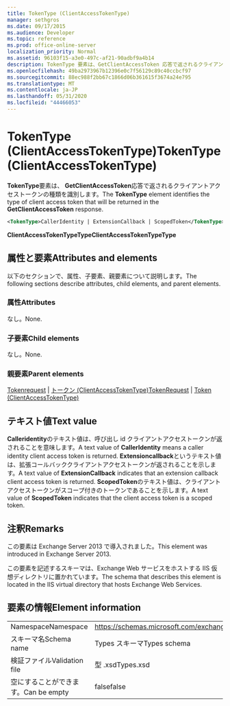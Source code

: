 ```yaml
---
title: TokenType (ClientAccessTokenType)
manager: sethgros
ms.date: 09/17/2015
ms.audience: Developer
ms.topic: reference
ms.prod: office-online-server
localization_priority: Normal
ms.assetid: 96103f15-a3e0-497c-af21-90adbf9a4b14
description: TokenType 要素は、GetClientAccessToken 応答で返されるクライアントアクセストークンの種類を識別します。
ms.openlocfilehash: 49ba2973967b12396e0c7f56129c89c40ccbcf97
ms.sourcegitcommit: 88ec988f2bb67c1866d06b361615f3674a24e795
ms.translationtype: MT
ms.contentlocale: ja-JP
ms.lasthandoff: 05/31/2020
ms.locfileid: "44466053"
---
```

# <a name="tokentype-clientaccesstokentype"></a><span data-ttu-id="03490-103">TokenType (ClientAccessTokenType)</span><span class="sxs-lookup"><span data-stu-id="03490-103">TokenType (ClientAccessTokenType)</span></span>

<span data-ttu-id="03490-104">**TokenType**要素は、 **GetClientAccessToken**応答で返されるクライアントアクセストークンの種類を識別します。</span><span class="sxs-lookup"><span data-stu-id="03490-104">The **TokenType** element identifies the type of client access token that will be returned in the **GetClientAccessToken** response.</span></span> 
  
```XML
<TokenType>CallerIdentity | ExtensionCallback | ScopedToken</TokenType>
```

 <span data-ttu-id="03490-105">**ClientAccessTokenTypeType**</span><span class="sxs-lookup"><span data-stu-id="03490-105">**ClientAccessTokenTypeType**</span></span>
## <a name="attributes-and-elements"></a><span data-ttu-id="03490-106">属性と要素</span><span class="sxs-lookup"><span data-stu-id="03490-106">Attributes and elements</span></span>

<span data-ttu-id="03490-107">以下のセクションで、属性、子要素、親要素について説明します。</span><span class="sxs-lookup"><span data-stu-id="03490-107">The following sections describe attributes, child elements, and parent elements.</span></span>
  
### <a name="attributes"></a><span data-ttu-id="03490-108">属性</span><span class="sxs-lookup"><span data-stu-id="03490-108">Attributes</span></span>

<span data-ttu-id="03490-109">なし。</span><span class="sxs-lookup"><span data-stu-id="03490-109">None.</span></span>
  
### <a name="child-elements"></a><span data-ttu-id="03490-110">子要素</span><span class="sxs-lookup"><span data-stu-id="03490-110">Child elements</span></span>

<span data-ttu-id="03490-111">なし。</span><span class="sxs-lookup"><span data-stu-id="03490-111">None.</span></span>
  
### <a name="parent-elements"></a><span data-ttu-id="03490-112">親要素</span><span class="sxs-lookup"><span data-stu-id="03490-112">Parent elements</span></span>

<span data-ttu-id="03490-113">[Tokenrequest](tokenrequest.md)  | [トークン (ClientAccessTokenType)](token-clientaccesstokentype.md)</span><span class="sxs-lookup"><span data-stu-id="03490-113">[TokenRequest](tokenrequest.md) | [Token (ClientAccessTokenType)](token-clientaccesstokentype.md)</span></span>
  
## <a name="text-value"></a><span data-ttu-id="03490-114">テキスト値</span><span class="sxs-lookup"><span data-stu-id="03490-114">Text value</span></span>

<span data-ttu-id="03490-115">**Calleridentity**のテキスト値は、呼び出し id クライアントアクセストークンが返されることを意味します。</span><span class="sxs-lookup"><span data-stu-id="03490-115">A text value of **CallerIdentity** means a caller identity client access token is returned.</span></span> <span data-ttu-id="03490-116">**Extensioncallback**というテキスト値は、拡張コールバッククライアントアクセストークンが返されることを示します。</span><span class="sxs-lookup"><span data-stu-id="03490-116">A text value of **ExtensionCallback** indicates that an extension callback client access token is returned.</span></span> <span data-ttu-id="03490-117">**ScopedToken**のテキスト値は、クライアントアクセストークンがスコープ付きのトークンであることを示します。</span><span class="sxs-lookup"><span data-stu-id="03490-117">A text value of **ScopedToken** indicates that the client access token is a scoped token.</span></span> 
  
## <a name="remarks"></a><span data-ttu-id="03490-118">注釈</span><span class="sxs-lookup"><span data-stu-id="03490-118">Remarks</span></span>

<span data-ttu-id="03490-119">この要素は Exchange Server 2013 で導入されました。</span><span class="sxs-lookup"><span data-stu-id="03490-119">This element was introduced in Exchange Server 2013.</span></span>
  
<span data-ttu-id="03490-120">この要素を記述するスキーマは、Exchange Web サービスをホストする IIS 仮想ディレクトリに置かれています。</span><span class="sxs-lookup"><span data-stu-id="03490-120">The schema that describes this element is located in the IIS virtual directory that hosts Exchange Web Services.</span></span>
  
## <a name="element-information"></a><span data-ttu-id="03490-121">要素の情報</span><span class="sxs-lookup"><span data-stu-id="03490-121">Element information</span></span>

|||
|:-----|:-----|
|<span data-ttu-id="03490-122">Namespace</span><span class="sxs-lookup"><span data-stu-id="03490-122">Namespace</span></span>  <br/> |https://schemas.microsoft.com/exchange/services/2006/types  <br/> |
|<span data-ttu-id="03490-123">スキーマ名</span><span class="sxs-lookup"><span data-stu-id="03490-123">Schema name</span></span>  <br/> |<span data-ttu-id="03490-124">Types スキーマ</span><span class="sxs-lookup"><span data-stu-id="03490-124">Types schema</span></span>  <br/> |
|<span data-ttu-id="03490-125">検証ファイル</span><span class="sxs-lookup"><span data-stu-id="03490-125">Validation file</span></span>  <br/> |<span data-ttu-id="03490-126">型 .xsd</span><span class="sxs-lookup"><span data-stu-id="03490-126">Types.xsd</span></span>  <br/> |
|<span data-ttu-id="03490-127">空にすることができます。</span><span class="sxs-lookup"><span data-stu-id="03490-127">Can be empty</span></span>  <br/> |<span data-ttu-id="03490-128">false</span><span class="sxs-lookup"><span data-stu-id="03490-128">false</span></span>  <br/> |
   

